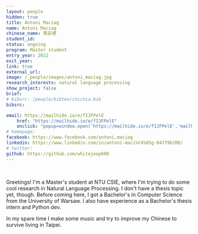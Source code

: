 ```yaml
---
layout: people
hidden: true
title: Antoni Maciag
name: Antoni Maciag
chinese_name: 馬安德
student_id: 
status: ongoing
program: Master student
entry_year: 2022
exit_year:
link: true
external_url:
image: /_people/images/antoni_maciag.jpg
research_interests: natural language processing
show_project: false
brief: 
# bibsrc: /people/bibtex/chichia.bib
bibsrc: 

email: https://mailhide.io/e/fIJFPelE
    href: "https://mailhide.io/e/fIJFPelE"
    onclick: "popup=window.open('https://mailhide.io/e/fIJFPelE','mailhidepopup','width=580,height=635'); return false;"
# homepage: 
facebook: https://www.facebook.com/antoni.maciag
linkedin: https://www.linkedin.com/in/antoni-maci%C4%85g-04779b200/
# twitter:
github: https://github.com/whitejeep600
---
```


<br />

Greetings! I'm a Master's student at NTU CSIE, where I'm trying to do some cool research in Natural Language Processing. I don't have a thesis topic yet, though. Before coming here, I got a Bachelor's in Computer Science from the University of Warsaw. I also have experience as a Bachelor's thesis intern and Python dev.

In my spare time I make some music and try to improve my Chinese to survive living in Taipei.
